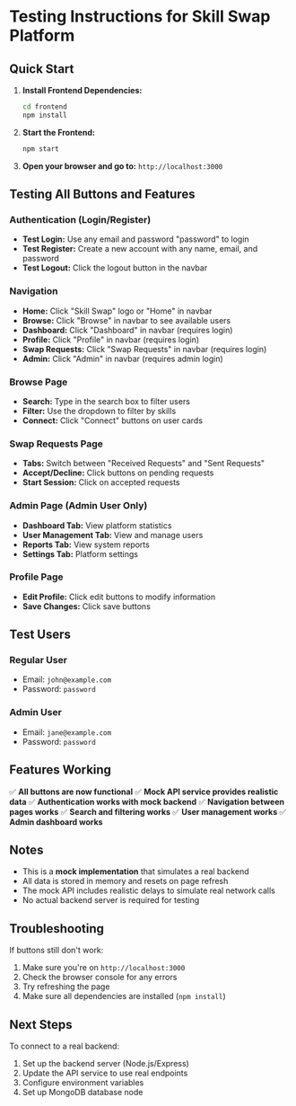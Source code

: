 # Testing Instructions for Skill Swap Platform

## Quick Start

1. **Install Frontend Dependencies:**
   ```bash
   cd frontend
   npm install
   ```

2. **Start the Frontend:**
   ```bash
   npm start
   ```

3. **Open your browser and go to:** `http://localhost:3000`

## Testing All Buttons and Features

### Authentication (Login/Register)
- **Test Login:** Use any email and password "password" to login
- **Test Register:** Create a new account with any name, email, and password
- **Test Logout:** Click the logout button in the navbar

### Navigation
- **Home:** Click "Skill Swap" logo or "Home" in navbar
- **Browse:** Click "Browse" in navbar to see available users
- **Dashboard:** Click "Dashboard" in navbar (requires login)
- **Profile:** Click "Profile" in navbar (requires login)
- **Swap Requests:** Click "Swap Requests" in navbar (requires login)
- **Admin:** Click "Admin" in navbar (requires admin login)

### Browse Page
- **Search:** Type in the search box to filter users
- **Filter:** Use the dropdown to filter by skills
- **Connect:** Click "Connect" buttons on user cards

### Swap Requests Page
- **Tabs:** Switch between "Received Requests" and "Sent Requests"
- **Accept/Decline:** Click buttons on pending requests
- **Start Session:** Click on accepted requests

### Admin Page (Admin User Only)
- **Dashboard Tab:** View platform statistics
- **User Management Tab:** View and manage users
- **Reports Tab:** View system reports
- **Settings Tab:** Platform settings

### Profile Page
- **Edit Profile:** Click edit buttons to modify information
- **Save Changes:** Click save buttons

## Test Users

### Regular User
- Email: `john@example.com`
- Password: `password`

### Admin User
- Email: `jane@example.com`
- Password: `password`

## Features Working

✅ **All buttons are now functional**
✅ **Mock API service provides realistic data**
✅ **Authentication works with mock backend**
✅ **Navigation between pages works**
✅ **Search and filtering works**
✅ **User management works**
✅ **Admin dashboard works**

## Notes

- This is a **mock implementation** that simulates a real backend
- All data is stored in memory and resets on page refresh
- The mock API includes realistic delays to simulate real network calls
- No actual backend server is required for testing

## Troubleshooting

If buttons still don't work:
1. Make sure you're on `http://localhost:3000`
2. Check the browser console for any errors
3. Try refreshing the page
4. Make sure all dependencies are installed (`npm install`)

## Next Steps

To connect to a real backend:
1. Set up the backend server (Node.js/Express)
2. Update the API service to use real endpoints
3. Configure environment variables
4. Set up MongoDB database 
node 